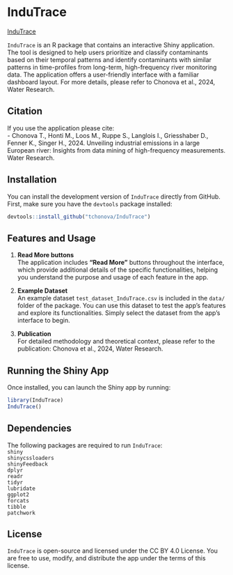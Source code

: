 
<!-- README.md is generated from README.Rmd. Please edit that file -->

# InduTrace

<!-- badges: start -->

[InduTrace](https://github.com/tchonova/InduTrace/actions)
<!-- badges: end -->

`InduTrace` is an R package that contains an interactive Shiny
application. The tool is designed to help users prioritize and classify
contaminants based on their temporal patterns and identify contaminants
with similar patterns in time-profiles from long-term, high-frequency
river monitoring data. The application offers a user-friendly interface
with a familiar dashboard layout. For more details, please refer to
Chonova et al., 2024, Water Research.

## Citation

If you use the application please cite: <br> - Chonova T., Honti M.,
Loos M., Ruppe S., Langlois I., Griesshaber D., Fenner K., Singer H.,
2024. Unveiling industrial emissions in a large European river: Insights
from data mining of high-frequency measurements. Water Research.<br>

## Installation

You can install the development version of `InduTrace` directly from
GitHub. First, make sure you have the `devtools` package installed:

``` r
devtools::install_github("tchonova/InduTrace")
```

## Features and Usage

1.  **Read More buttons**  
    The application includes **“Read More”** buttons throughout the
    interface, which provide additional details of the specific
    functionalities, helping you understand the purpose and usage of
    each feature in the app.

2.  **Example Dataset**  
    An example dataset `test_dataset_InduTrace.csv` is included in the
    `data/` folder of the package. You can use this dataset to test the
    app’s features and explore its functionalities. Simply select the
    dataset from the app’s interface to begin.

3.  **Publication**  
    For detailed methodology and theoretical context, please refer to
    the publication: Chonova et al., 2024, Water Research.

## Running the Shiny App

Once installed, you can launch the Shiny app by running:

``` r
library(InduTrace)
InduTrace()
```

## Dependencies

The following packages are required to run `InduTrace`:<br> `shiny`<br>
`shinycssloaders`<br> `shinyFeedback`<br> `dplyr`<br> `readr`<br>
`tidyr`<br> `lubridate`<br> `ggplot2`<br> `forcats`<br> `tibble`<br>
`patchwork`<br>

## License

`InduTrace` is open-source and licensed under the CC BY 4.0 License. You
are free to use, modify, and distribute the app under the terms of this
license.
